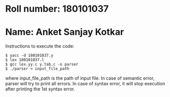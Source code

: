 # Roll number: 180101037
# Name: Anket Sanjay Kotkar

Instructions to execute the code:

    $ yacc -d 180101037.y
    $ lex 180101037.l
    $ gcc lex.yy.c y.tab.c -o parser
    $ ./parser < input_file_path

where input_file_path is the path of input file. In case of semantic error, parser will try to print all errors. In case of syntax error, it will stop execution after printing the 1st syntax error.
